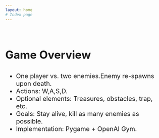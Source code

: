 ```yaml
---
layout: home
# Index page
---
```

<br><br>
<p style="font-size:35px"><b>Game Overview</b></p>
<ul style="font-size:20px">
  <li>One player vs. two enemies.Enemy re-spawns upon death.  </li>
  <li>Actions: W,A,S,D.</li>
  <li>Optional elements: Treasures, obstacles, trap, etc.</li>
  <li>Goals: Stay alive, kill as many enemies as possible.</li>
  <li>Implementation: Pygame + OpenAI Gym.</li>
</ul>  
<br>
<object data="/resource/introduction.jpg" width="1000" height="500" type='image/jpeg'/>
